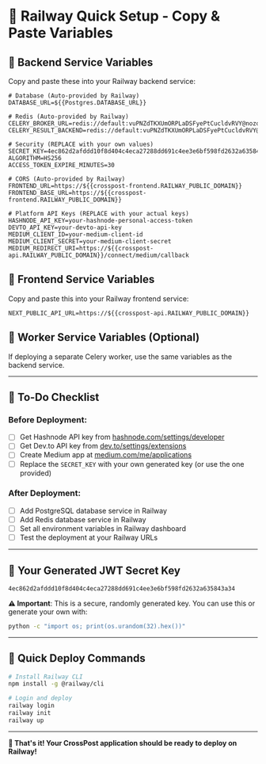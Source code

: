 # 🚀 Railway Quick Setup - Copy & Paste Variables

## 🔧 **Backend Service Variables**

Copy and paste these into your Railway backend service:

```env
# Database (Auto-provided by Railway)
DATABASE_URL=${{Postgres.DATABASE_URL}}

# Redis (Auto-provided by Railway)  
CELERY_BROKER_URL=redis://default:vuPNZdTKXUmORPLaDSFyePtCucldvRVY@nozomi.proxy.rlwy.net:32948
CELERY_RESULT_BACKEND=redis://default:vuPNZdTKXUmORPLaDSFyePtCucldvRVY@nozomi.proxy.rlwy.net:32948

# Security (REPLACE with your own values)
SECRET_KEY=4ec862d2afddd10f8d404c4eca27288dd691c4ee3e6bf598fd2632a635843a34
ALGORITHM=HS256
ACCESS_TOKEN_EXPIRE_MINUTES=30

# CORS (Auto-provided by Railway)
FRONTEND_URL=https://${{crosspost-frontend.RAILWAY_PUBLIC_DOMAIN}}
FRONTEND_BASE_URL=https://${{crosspost-frontend.RAILWAY_PUBLIC_DOMAIN}}

# Platform API Keys (REPLACE with your actual keys)
HASHNODE_API_KEY=your-hashnode-personal-access-token
DEVTO_API_KEY=your-devto-api-key
MEDIUM_CLIENT_ID=your-medium-client-id
MEDIUM_CLIENT_SECRET=your-medium-client-secret
MEDIUM_REDIRECT_URI=https://${{crosspost-api.RAILWAY_PUBLIC_DOMAIN}}/connect/medium/callback
```

## 🎨 **Frontend Service Variables**

Copy and paste this into your Railway frontend service:

```env
NEXT_PUBLIC_API_URL=https://${{crosspost-api.RAILWAY_PUBLIC_DOMAIN}}
```

## 🔄 **Worker Service Variables (Optional)**

If deploying a separate Celery worker, use the same variables as the backend service.

---

## 📝 **To-Do Checklist**

### Before Deployment:
- [ ] Get Hashnode API key from [hashnode.com/settings/developer](https://hashnode.com/settings/developer)
- [ ] Get Dev.to API key from [dev.to/settings/extensions](https://dev.to/settings/extensions)  
- [ ] Create Medium app at [medium.com/me/applications](https://medium.com/me/applications)
- [ ] Replace the `SECRET_KEY` with your own generated key (or use the one provided)

### After Deployment:
- [ ] Add PostgreSQL database service in Railway
- [ ] Add Redis database service in Railway
- [ ] Set all environment variables in Railway dashboard
- [ ] Test the deployment at your Railway URLs

---

## 🔑 **Your Generated JWT Secret Key**

```
4ec862d2afddd10f8d404c4eca27288dd691c4ee3e6bf598fd2632a635843a34
```

**⚠️ Important**: This is a secure, randomly generated key. You can use this or generate your own with:
```bash
python -c "import os; print(os.urandom(32).hex())"
```

---

## 🚀 **Quick Deploy Commands**

```bash
# Install Railway CLI
npm install -g @railway/cli

# Login and deploy
railway login
railway init
railway up
```

---

**🎉 That's it! Your CrossPost application should be ready to deploy on Railway!** 